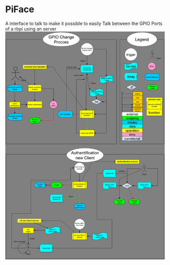# PiFace
A interface to talk to make it possible to easily Talk between the GPIO Ports of a rbpi using an server
![alt text](https://github.com/Homework-Studios/PiFace/blob/main/PiFace.png?raw=true)
